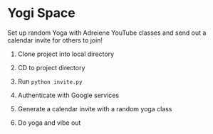 # Yogi Space

Set up random Yoga with Adreiene YouTube classes and send out a calendar invite for others to join!

1. Clone project into local directory

2. CD to project directory

3. Run `python invite.py`

4. Authenticate with Google services

5. Generate a calendar invite with a random yoga class

6. Do yoga and vibe out
